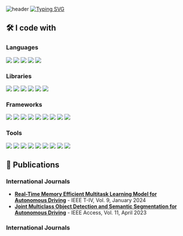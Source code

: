 ![header](https://capsule-render.vercel.app/api?type=slice&height=200&color=2C7865&text=Hello,%20I%20am%20Shokhrukh%20M.&section=header&reversal=false&textBg=false&fontColor=2C7865&fontAlign=50&fontSize=60&animation=twinkling&strokeWidth=1&stroke=FFFFFF&descAlign=31&desc=Machine%20Learning%20Engineer%20|%20Data%20Scientist&descAlignY=67)
[![Typing SVG](https://readme-typing-svg.demolab.com?font=Fira+Code&size=25&pause=1000&color=2C7865&center=true&random=false&width=870&height=100&lines=Python+%7C+C%2B%2B+%7C+JavaScript+%7C+C%23;Machine+Learning+%7C+Deep+Learning+%7C+Data+Science)](https://git.io/typing-svg)

## 🛠️ I code with
### Languages
<p>
  <img src="https://img.shields.io/badge/Python-3776AB?style=flat-square&logo=Python&logoColor=white"/>
  <img src="https://img.shields.io/badge/-C++-000000?style=flat-square&logo=c%2B%2B&logoColor=white" />
  <img src="https://img.shields.io/badge/Javascript-FCC624?style=flat-square&logo=javascript&logoColor=white" />
  <img src="https://img.shields.io/badge/-C%23-1C1678?style=flat-square&logo=C%23&logoColor=white" />
  <img src="https://img.shields.io/badge/Dart-1679AB?style=flat-square&logo=dart&logoColor=white"/>
</p>

### Libraries
<p>
  <img src="https://img.shields.io/badge/Numpy-777BB4?style=flat-square&logo=numpy&logoColor=white"/>
  <img src="https://img.shields.io/badge/OpenCV-27338e?style=flat-square&logo=OpenCV&logoColor=white"/>
  <img src="https://img.shields.io/badge/Qt-41CD52?style=flat-square&logo=qt&logoColor=white"/>
  <img src="https://img.shields.io/badge/Pandas-2C2D72?style=flat-square&logo=pandas&logoColor=white"/>
  <img src="https://img.shields.io/badge/Json-5E5C5C?style=flat-square&logo=json&logoColor=white"/>
  <img src="https://img.shields.io/badge/Plotly-239120?style=flat-square&logo=plotly&logoColor=white"/>
</p>

### Frameworks
<p>
  <img src="https://img.shields.io/badge/PyTorch-EE4C2C?style=flat-square&logo=pytorch&logoColor=white"/>
  <img src="https://img.shields.io/badge/TensorFlow-FF6F00?style=flat-square&logo=tensorflow&logoColor=white"/>
  <img src="https://img.shields.io/badge/Keras-FF0000?style=flat-square&logo=keras&logoColor=white"/>
  <img src="https://img.shields.io/badge/Lightning-792DE4?style=flar-square&logo=lightning&logoColor=white" />
  <img src="https://img.shields.io/badge/Streamlit-FF4B4B?style=flat-square&logo=Streamlit&logoColor=white"/>
  <img src="https://img.shields.io/badge/ChatGPT-74aa9c?style=flar-square&logo=openai&logoColor=white" />
  <img src="https://img.shields.io/badge/-NPM-CB3837?style=flat-square&logo=npm&logoColor=white" />
  <img src="https://img.shields.io/badge/-Nodejs-43853d?style=flat-square&logo=Node.js&logoColor=white" />
  <img src="https://img.shields.io/badge/Jupyter-F37626.svg?&style=flat-square&logo=Jupyter&logoColor=white" />

</p>

### Tools
<p>
  <img src="https://img.shields.io/badge/-Git-F05032?style=flat-square&logo=git&logoColor=white" />
  <img src="https://img.shields.io/badge/-Docker-46a2f1?style=flat-square&logo=docker&logoColor=white" />
  <img src="https://img.shields.io/badge/Conda-342B029.svg?&style=falt-square&logo=anaconda&logoColor=white" />
  <img src="https://img.shields.io/badge/-Google_Cloud_Platform-1a73e8?style=flat-square&logo=google-cloud&logoColor=white" />
  <img src="https://img.shields.io/badge/Weights_&_Biases-FFBE00?style=flat-square&logo=WeightsAndBiases&logoColor=white"/>
  <img src="https://img.shields.io/badge/MySQL-005C84?style=flat-square&logo=mysql&logoColor=white" />
  <img src="https://img.shields.io/badge/-Github_Actions-2088FF?style=flat-square&logo=github-actions&logoColor=white" />
  <img src="https://img.shields.io/badge/-HTML5-E34F26?style=flat-square&logo=html5&logoColor=white" />
  <img src="https://img.shields.io/badge/-MongoDB-13aa52?style=flat-square&logo=mongodb&logoColor=white" />
</p>

## 📝 Publications
### International Journals
- [**Real-Time Memory Efficient Multitask Learning Model for Autonomous Driving**](https://ieeexplore.ieee.org/abstract/document/10109860) - IEEE T-IV, Vol. 9, January 2024
- [**Joint Multiclass Object Detection and Semantic Segmentation for Autonomous Driving**](https://ieeexplore.ieee.org/abstract/document/10098794) - IEEE Access, Vol. 11, April 2023

### International Journals

<!--
**shoxa-mir/shoxa-mir** is a ✨ _special_ ✨ repository because its `README.md` (this file) appears on your GitHub profile.

Here are some ideas to get you started:

- 🔭 I’m currently working on ...
- 🌱 I’m currently learning ...
- 👯 I’m looking to collaborate on ...
- 🤔 I’m looking for help with ...
- 💬 Ask me about ...
- 📫 How to reach me: ...
- 😄 Pronouns: ...
- ⚡ Fun fact: ...
-->

